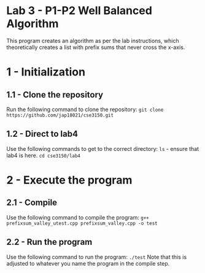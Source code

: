 # Lab 3 - P1-P2 Well Balanced Algorithm
This program creates an algorithm as per the lab instructions, which theoretically creates a list with prefix sums that never cross the x-axis.
# 1 - Initialization
## 1.1 - Clone the repository
Run the following command to clone the repository:
`git clone https://github.com/jap18021/cse3150.git`
## 1.2 - Direct to lab4
Use the following commands to get to the correct directory:
`ls` - ensure that lab4 is here.
`cd cse3150/lab4`
# 2 - Execute the program
## 2.1 - Compile
Use the following command to compile the program:
`g++ prefixsum_valley_utest.cpp prefixsum_valley.cpp -o test`
## 2.2 - Run the program
Use the following command to run the program:
`./test`
Note that this is adjusted to whatever you name the program in the compile step.

